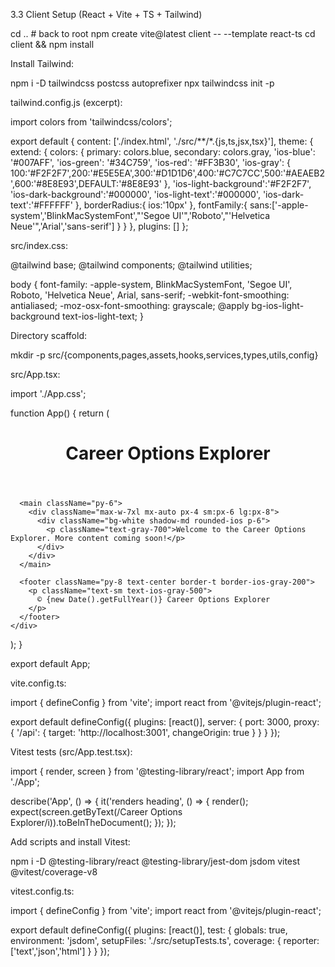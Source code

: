 3.3 Client Setup (React + Vite + TS + Tailwind)

cd ..   # back to root
npm create vite@latest client -- --template react-ts
cd client && npm install

Install Tailwind:

npm i -D tailwindcss postcss autoprefixer
npx tailwindcss init -p

tailwind.config.js (excerpt):

import colors from 'tailwindcss/colors';

export default {
  content: ['./index.html', './src/**/*.{js,ts,jsx,tsx}'],
  theme: {
    extend: {
      colors: {
        primary: colors.blue,
        secondary: colors.gray,
        'ios-blue': '#007AFF',
        'ios-green': '#34C759',
        'ios-red':   '#FF3B30',
        'ios-gray': {
          100:'#F2F2F7',200:'#E5E5EA',300:'#D1D1D6',400:'#C7C7CC',500:'#AEAEB2',600:'#8E8E93',DEFAULT:'#8E8E93'
        },
        'ios-light-background':'#F2F2F7',
        'ios-dark-background':'#000000',
        'ios-light-text':'#000000',
        'ios-dark-text':'#FFFFFF'
      },
      borderRadius:{ ios:'10px' },
      fontFamily:{ sans:['-apple-system','BlinkMacSystemFont',"'Segoe UI'",'Roboto',"'Helvetica Neue'",'Arial','sans-serif'] }
    }
  },
  plugins: []
};

src/index.css:

@tailwind base;
@tailwind components;
@tailwind utilities;

body {
  font-family: -apple-system, BlinkMacSystemFont, 'Segoe UI', Roboto, 'Helvetica Neue', Arial, sans-serif;
  -webkit-font-smoothing: antialiased;
  -moz-osx-font-smoothing: grayscale;
  @apply bg-ios-light-background text-ios-light-text;
}

Directory scaffold:

mkdir -p src/{components,pages,assets,hooks,services,types,utils,config}

src/App.tsx:

import './App.css';

function App() {
  return (
    <div className="min-h-screen bg-ios-light-background">
      <header className="bg-white/80 backdrop-blur-md shadow-sm sticky top-0 z-50">
        <div className="max-w-7xl mx-auto px-4 sm:px-6 lg:px-8">
          <div className="flex items-center justify-between h-16">
            <h1 className="text-xl font-semibold text-ios-blue">Career Options Explorer</h1>
          </div>
        </div>
      </header>

      <main className="py-6">
        <div className="max-w-7xl mx-auto px-4 sm:px-6 lg:px-8">
          <div className="bg-white shadow-md rounded-ios p-6">
            <p className="text-gray-700">Welcome to the Career Options Explorer. More content coming soon!</p>
          </div>
        </div>
      </main>

      <footer className="py-8 text-center border-t border-ios-gray-200">
        <p className="text-sm text-ios-gray-500">
          © {new Date().getFullYear()} Career Options Explorer
        </p>
      </footer>
    </div>
  );
}

export default App;

vite.config.ts:

import { defineConfig } from 'vite';
import react from '@vitejs/plugin-react';

export default defineConfig({
  plugins: [react()],
  server: {
    port: 3000,
    proxy: {
      '/api': {
        target: 'http://localhost:3001',
        changeOrigin: true
      }
    }
  }
});

Vitest tests (src/App.test.tsx):

import { render, screen } from '@testing-library/react';
import App from './App';

describe('App', () => {
  it('renders heading', () => {
    render(<App />);
    expect(screen.getByText(/Career Options Explorer/i)).toBeInTheDocument();
  });
});

Add scripts and install Vitest:

npm i -D @testing-library/react @testing-library/jest-dom jsdom vitest @vitest/coverage-v8

vitest.config.ts:

import { defineConfig } from 'vite';
import react from '@vitejs/plugin-react';

export default defineConfig({
  plugins: [react()],
  test: {
    globals: true,
    environment: 'jsdom',
    setupFiles: './src/setupTests.ts',
    coverage: { reporter: ['text','json','html'] }
  }
});